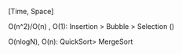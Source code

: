 
[Time, Space] 

O(n^2)/O(n) , O(1):
    Insertion > Bubble > Selection ()

O(nlogN), O(n):
    QuickSort> MergeSort 


